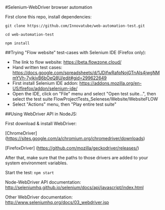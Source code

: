 #Selenium-WebDriver browser automation

First clone this repo, install dependencies:


`git clone https://github.com/Innovatube/web-automation-test.git`

`cd web-automation-test`

`npm install`


##Trying "Flow website" test-cases with Selenium IDE (Firefox only):

- The link to flow website: https://beta.flowzone.cloud/
- Hand written test cases: https://docs.google.com/spreadsheets/d/1JDifwRafpNojGTnAIs4jwgNMmYVh-7yjkivB6bOeQ8U/edit#gid=299622649
- First install Selenium IDE addon: https://addons.mozilla.org/en-US/firefox/addon/selenium-ide/
- Open the IDE, click on "File" menu and select "Open test suite...", then select the test suite FlowProjectTests_Selenese/Website/WebsiteFLOW
- Select "Actions" menu, then "Play entire test suite"


##Using WebDriver API in NodeJS:

First download & install WebDriver:

[ChromeDriver]
(https://sites.google.com/a/chromium.org/chromedriver/downloads)

[FirefoxDriver]
(https://github.com/mozilla/geckodriver/releases/)

After that, make sure that the paths to those drivers are added to your system environment variables.

Start the test:
`npm start`

Node-WebDriver API documentation:
http://seleniumhq.github.io/selenium/docs/api/javascript/index.html

Other WebDriver documentation: 
http://www.seleniumhq.org/docs/03_webdriver.jsp
